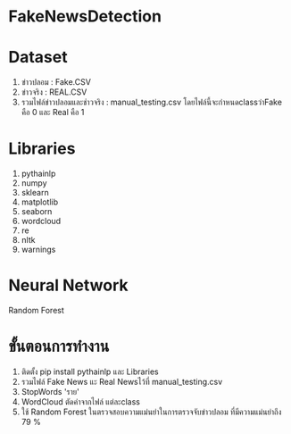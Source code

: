# FakeNewsDetection
# Dataset
1.  ข่าวปลอม : Fake.CSV
2.  ข่าวจริง : REAL.CSV
3.  รวมไฟล์ข่าวปลอมและช่าวจริง : manual_testing.csv โดยไฟล์นี้จะกำหนดclassว่าFake คือ 0 และ Real คือ 1
# Libraries
1.  pythainlp
2.  numpy
3.  sklearn
4.  matplotlib
5.  seaborn
6.  wordcloud
7.  re
8.  nltk
9.  warnings
# Neural Network 
Random Forest

# ขั้นตอนการทำงาน
1. ติดตั้ง pip install pythainlp และ Libraries 
2. รวมไฟล์ Fake News แะ Real Newsไว้ที่ manual_testing.csv 
3. StopWords 'ราย' 
4. WordCloud ตัดคำจากไฟล์ แต่ละclass 
5. ใช้ Random Forest ในตรวจสอบความแม่นยำในการตรวจจับข่าวปลอม ที่มีความแม่นยำถึง 79 % 
